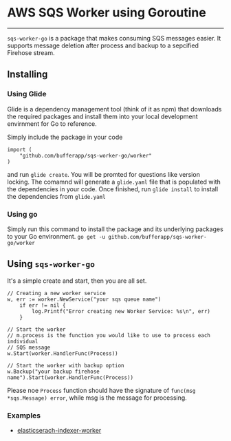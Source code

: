 # AWS SQS Worker using Goroutine
---
`sqs-worker-go` is a package that makes consuming SQS messages easier. It supports message deletion after process and backup to a sepcified Firehose stream.

## Installing
### Using Glide
Glide is a dependency management tool (think of it as npm) that downloads the required packages and install them into your local development envirnment for Go to reference.

Simply include the package in your code

```
import (
	"github.com/bufferapp/sqs-worker-go/worker"
)
```
and run `glide create`. You will be promted for questions like version locking. The comamnd will generate a `glide.yaml` file that is populated with the dependencies in your code. Once finished, run `glide install` to install the dependencies from `glide.yaml`

### Using go
Simply run this command to install the package and its underlying packages to your Go environment.
`go get -u github.com/bufferapp/sqs-worker-go/worker`

## Using `sqs-worker-go`
It's a simple create and start, then you are all set.

```
// Creating a new worker service
w, err := worker.NewService("your sqs queue name")
	if err != nil {
		log.Printf("Error creating new Worker Service: %s\n", err)
	}

// Start the worker
// m.process is the function you would like to use to process each individual
// SQS message
w.Start(worker.HandlerFunc(Process))

// Start the worker with backup option
w.Backup("your backup firehose name").Start(worker.HandlerFunc(Process))
```
Please noe `Process` function should have the signature of `func(msg *sqs.Message) error`, while msg is the message for processing.

### Examples
* [elasticserach-indexer-worker](https://github.com/bufferapp/elasticserach-indexer-worker/blob/master/main.go)
